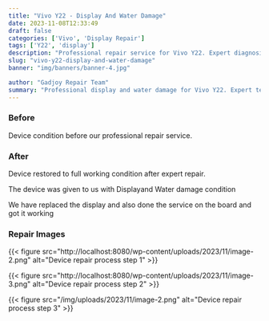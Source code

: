 ```yaml
---
title: "Vivo Y22 - Display And Water Damage"
date: 2023-11-08T12:33:49
draft: false
categories: ['Vivo', 'Display Repair']
tags: ['Y22', 'display']
description: "Professional repair service for Vivo Y22. Expert diagnosis and quality repairs in Bangalore."
slug: "vivo-y22-display-and-water-damage"
banner: "img/banners/banner-4.jpg"

author: "Gadjoy Repair Team"
summary: "Professional display and water damage for Vivo Y22. Expert technicians, quality parts, warranty included."
---
```


### Before

Device condition before our professional repair service.

### After

Device restored to full working condition after expert repair.

The device was given to us with Displayand Water damage condition

We have replaced the display and also done the service on the board and got it working

### Repair Images

{{< figure src="http://localhost:8080/wp-content/uploads/2023/11/image-2.png" alt="Device repair process step 1" >}}

{{< figure src="http://localhost:8080/wp-content/uploads/2023/11/image-3.png" alt="Device repair process step 2" >}}

{{< figure src="/img/uploads/2023/11/image-2.png" alt="Device repair process step 3" >}}

